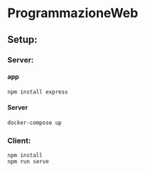# ProgrammazioneWeb

## Setup:

### Server:
#### app
`npm install express`

#### Server
`docker-compose up`

### Client:
`npm install`  
`npm run serve`
